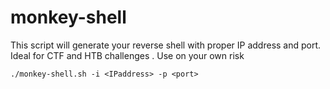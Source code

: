 # monkey-shell

This script will generate your reverse shell with proper IP address and port. Ideal for CTF and HTB challenges . Use on your own risk


```
./monkey-shell.sh -i <IPaddress> -p <port>

```


